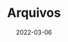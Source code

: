 ---
title: "Arquivos"
date: 2022-03-06
layout: "archives"
slug: "arquivo"
menu:
    main:
        weight: 3
        params: 
            icon: archives
---